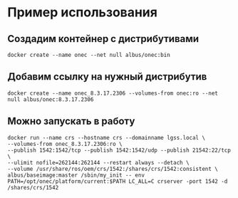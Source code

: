 # Пример использования

## Создадим контейнер с дистрибутивами 
```shell
docker create --name onec --net null albus/onec:bin
```
## Добавим ссылку на нужный дистрибутив
```shell
docker create --name onec_8.3.17.2306 --volumes-from onec:ro --net null albus/onec:8.3.17.2306
```

## Можно запускать в работу
```shell
docker run --name crs --hostname crs --domainname lgss.local \
--volumes-from onec_8.3.17.2306:ro \
--publish 1542:1542/tcp --publish 1542:1542/udp --publish 21542:22/tcp \
--ulimit nofile=262144:262144 --restart always --detach \
--volume /usr/share/ros/oem/crs/1542:/shares/crs/1542:consistent \
albus/baseimage:master /sbin/my_init -- env PATH=/opt/onec/platform/current:$PATH LC_ALL=C crserver -port 1542 -d /shares/crs/1542
```

